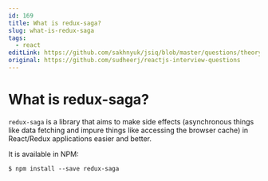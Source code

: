 ```yaml
---
id: 169
title: What is redux-saga?
slug: what-is-redux-saga
tags:
  - react
editLink: https://github.com/sakhnyuk/jsiq/blob/master/questions/theory/react/169.md
original: https://github.com/sudheerj/reactjs-interview-questions
---
```


# What is redux-saga?

`redux-saga` is a library that aims to make side effects (asynchronous things like data fetching and impure things like accessing the browser cache) in React/Redux applications easier and better.

It is available in NPM:

```console
$ npm install --save redux-saga
```